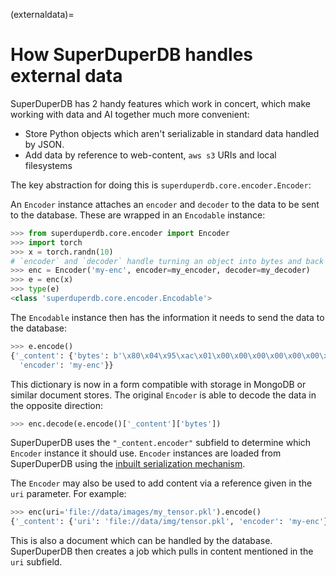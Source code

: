 (externaldata)=
# How SuperDuperDB handles external data

SuperDuperDB has 2 handy features which work in concert, which make working with data and AI together
much more convenient:

- Store Python objects which aren't serializable in standard data handled by JSON.
- Add data by reference to web-content, `aws s3` URIs and local filesystems


The key abstraction for doing this is `superduperdb.core.encoder.Encoder`:

An `Encoder` instance attaches an `encoder` and `decoder` to the data to be sent to the database. 
These are wrapped in an `Encodable` instance:

```python
>>> from superduperdb.core.encoder import Encoder
>>> import torch
>>> x = torch.randn(10)
# `encoder` and `decoder` handle turning an object into bytes and back
>>> enc = Encoder('my-enc', encoder=my_encoder, decoder=my_decoder)
>>> e = enc(x)
>>> type(e)
<class 'superduperdb.core.encoder.Encodable'>
```

The `Encodable` instance then has the information it needs to send the data to the database:

```python
>>> e.encode()
{'_content': {'bytes': b'\x80\x04\x95\xac\x01\x00\x00\x00\x00\x00\x00\x8c\x0ctorch._utils\x94\x8c\x12_rebuild_tensor_v2\x94\x93\x94(\x8c\rtorch.storage\x94\x8c\x10_load_from_bytes\x94\x93\x94B%\x01\x00\x00\x80\x02\x8a\nl\xfc\x9cF\xf9 j\xa8P\x19.\x80\x02M\xe9\x03.\x80\x02}q\x00(X\x10\x00\x00\x00protocol_versionq\x01M\xe9\x03X\r\x00\x00\x00little_endianq\x02\x88X\n\x00\x00\x00type_sizesq\x03}q\x04(X\x05\x00\x00\x00shortq\x05K\x02X\x03\x00\x00\x00intq\x06K\x04X\x04\x00\x00\x00longq\x07K\x04uu.\x80\x02(X\x07\x00\x00\x00storageq\x00ctorch\nFloatStorage\nq\x01X\x0f\x00\x00\x00140190109010112q\x02X\x03\x00\x00\x00cpuq\x03K\nNtq\x04Q.\x80\x02]q\x00X\x0f\x00\x00\x00140190109010112q\x01a.\n\x00\x00\x00\x00\x00\x00\x00\xd9\x07\x99\xbe\xb8|\xd4\xbf~\x997?\xb37\xc5\xbfqRa\xbe\x91\xc3\x02\xbf\xe7\xf7??\xf0G\x1a?@\x99\xa2?K\x92|?\x94\x85\x94R\x94K\x00K\n\x85\x94K\x01\x85\x94\x89\x8c\x0bcollections\x94\x8c\x0bOrderedDict\x94\x93\x94)R\x94t\x94R\x94.',
  'encoder': 'my-enc'}}
```

This dictionary is now in a form compatible with storage in MongoDB or similar document stores. The original `Encoder` is able to decode the data in the opposite direction:

```python
>>> enc.decode(e.encode()['_content']['bytes'])
```

SuperDuperDB uses the `"_content.encoder"` subfield to determine which `Encoder` instance it should use.
`Encoder` instances are loaded from SuperDuperDB using the [inbuilt serialization mechanism](serialization).

The `Encoder` may also be used to add content via a reference given in the `uri` parameter. For example:

```python
>>> enc(uri='file://data/images/my_tensor.pkl').encode()
{'_content': {'uri': 'file://data/img/tensor.pkl', 'encoder': 'my-enc'}}
```

This is also a document which can be handled by the database. SuperDuperDB then creates a job which pulls in content mentioned in the `uri` subfield.